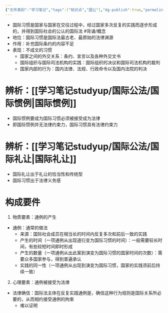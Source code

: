 ```yaml
---
{"文件类别":"学习笔记","tags":["知识点","国公"],"dg-publish":true,"permalink":"/学习笔记studyup/国际公法/国际习惯/","dgPassFrontmatter":true,"created":"2024-09-23T21:25:09.946+08:00","updated":"2024-10-25T12:10:33.952+08:00"}
---
```


- 国际习惯是国家与国家在交往过程中，经过国家多次反复的实践而逐步形成的，并得到国际社会的公认的国际法 #背诵/概念 
- 地位：国际习惯是国际法最古老、最原始的法律渊源
- 作用：补充国际条约的内容不足
- 表现：不成文的习惯
	- 国家之间的外交关系：条约、宣言以及各种外交文书
	- 国际组织与国际司法机构的实践：国际组织的决议和国际司法机构的裁判
	- 国家内部的行为：国内法律、法规、行政命令以及国内法院的判决

# 辨析：[[学习笔记studyup/国际公法/国际惯例\|国际惯例]]
- 国际惯例要成为国际习惯必须被接受成为法律
- 即国际惯例并无法律约束力，国际习惯具有法律约束力

# 辨析：[[学习笔记studyup/国际公法/国际礼让\|国际礼让]]
- 国际礼让出于礼让的恰当性和传统型
- 国际习惯出于法律义务感

# 构成要件
1. 物质要素：通例的产生
- 通例：通常的做法
	- 来源：国际社会成员在相当长的时间内反复多次和前后一致的实践
	- 产生的时间（一项通例从出现道衍变为国际习惯的时间）：一般需要较长时间，有些较短时间即时形成
	- 产生的数量（一项通例从出此案到演变为国际习惯的国家时间的次数）：需要众多国家参与，得到普遍承认
	- 实践的同一性（一项通例从出现到演变为国际习惯，国家的实践须前后持续一致）
2. 心理要素：通例被接受为法律
- 法律确信：国际法主体在反复实践通例是，确信这种行为规则是国际关系所必要的，从而相约接受通例的拘束
	- 难以证明
